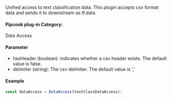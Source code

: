 Unified access to text classification data. This plugin accepts csv format data and sends it to downstream  as tf.data

<a name="klNlr"></a>
#### Pipcook plug-in Category:
Data Access

<a name="giDyb"></a>
#### Parameter

- hasHeader (boolean): indicates whether a csv header exists. The default value is false.
- delimiter (string): The csv delimiter. The default value is ','

<a name="4WAOj"></a>
#### Example

```typescript
const dataAccess = DataAccess(textClassDataAccess);
```

